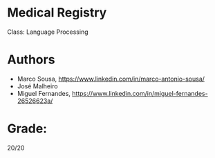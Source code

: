 # Medical Registry
Class: Language Processing

# Authors

+ Marco Sousa, https://www.linkedin.com/in/marco-antonio-sousa/
+ José Malheiro
+ Miguel Fernandes, https://www.linkedin.com/in/miguel-fernandes-26526623a/

# Grade:
20/20

